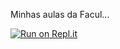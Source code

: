 Minhas aulas da Facul...

[![Run on Repl.it](https://repl.it/badge/github/letavlis/TADS19)](https://repl.it/github/letavlis/TADS19)